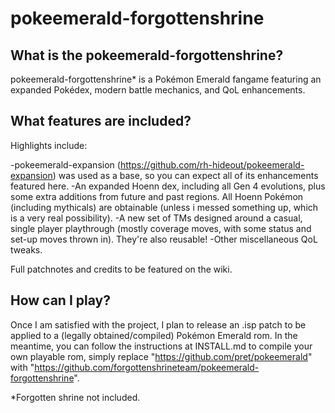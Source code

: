 # pokeemerald-forgottenshrine

## What is the pokeemerald-forgottenshrine?

pokeemerald-forgottenshrine* is a Pokémon Emerald fangame featuring an expanded Pokédex, modern battle mechanics, and QoL enhancements.

## What features are included?

Highlights include:

-pokeemerald-expansion (https://github.com/rh-hideout/pokeemerald-expansion) was used as a base, so you can expect all of its enhancements featured here.
-An expanded Hoenn dex, including all Gen 4 evolutions, plus some extra additions from future and past regions. All Hoenn Pokémon (including mythicals) are obtainable (unless i messed something up, which is a very real possibility).
-A new set of TMs designed around a casual, single player playthrough (mostly coverage moves, with some status and set-up moves thrown in). They're also reusable!
-Other miscellaneous QoL tweaks.

Full patchnotes and credits to be featured on the wiki.

## How can I play?

Once I am satisfied with the project, I plan to release an .isp patch to be applied to a (legally obtained/compiled) Pokémon Emerald rom.
In the meantime, you can follow the instructions at INSTALL.md to compile your own playable rom, simply replace "https://github.com/pret/pokeemerald" with "https://github.com/forgottenshrineteam/pokeemerald-forgottenshrine".



*Forgotten shrine not included.
